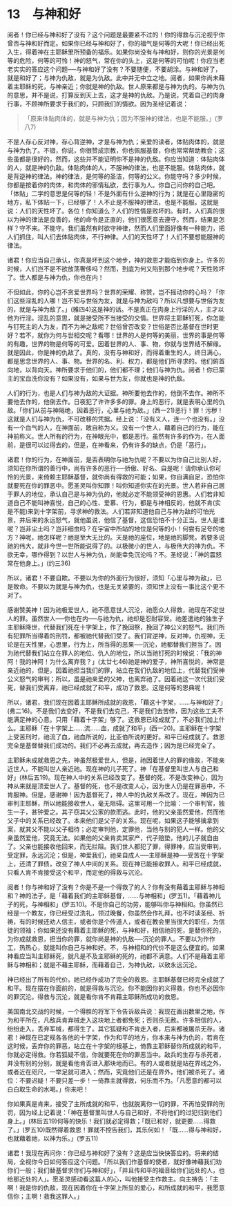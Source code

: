 # 13　与神和好


阅者！你已经与神和好了没有？这个问题是最要紧不过的！你的得救与沉沦视乎你曾否与神和好而定。如果你已经与神和好了，你的福气是何等的大呢！你已经出死入生，得着神在主耶稣里所预备的福乐。如果你尚没有与神和好，则你的光景是何等的危险，何等的可怜！神的怒气，常在你的头上，这是何等的可怕呢！你应当老老实实的答应这个问题──与神和好了没有？不要随便，不要胡涂。与神和好了，就是和好了；与神为仇敌，就是为仇敌。此中并无中立之地。阅者，如果你尚未藉着主耶稣的死，与神亲近；你就是神的仇敌。世人原来都是与神为仇的。与神为仇的意思，并不是说，打算反到天上去，这才是神的仇敌。乃是说，凭着自己的肉身行事，不顾神所要求于我们的，只顾我们的情欲。因为圣经记着说：

> 「原来体贴肉体的，就是与神为仇；因为不服神的律法，也是不能服。」(罗八7)

不是人存心反对神，存心背逆神，才是与神为仇；亲爱的读者，体贴肉体的，就是与神为仇了。不错，你说，你很赞成宗教，你也佩服基督，你也常常帮助教会；这些虽都是很好的，然而，这些并不能证明你不是神的仇敌。你应当知道：体贴肉体的人，就是神的仇敌。体贴肉体的人，不服神的律法，也是不能服。体贴肉体，就是背逆神的律法。神的律法，是何等的圣洁，何等的公义。你能守吗？多少时候，你都是按着你的肉体，和肉体的邪情私欲，去行事为人。你自己问你的自己吧。「体贴」二字的意思是何等的轻！不是外面有什么逆神的行为；就是在心里隐密的地方，私下体贴一下，已经够了！人不止是不服神的律法，也是不能服。这就是说：人们的天性坏了。各位！你知道么？人们的性情是败坏的。有时，人们真的很以为神的律法是良善的，他的命令是正直的，他们很愿意去遵守。然而，结果是怎样？守不来。不能守。我们虽然有时欲守神律，然而人们里面好像有一种能力，把人们抓住，叫人们去体贴肉体，不行神律。人们的天性坏了！人们不要想能服神的律法。

诸君！你应当自己承认，你真是坏到这个地步，神的救恩才能临到你身上。许多的时候，人们岂不是不欲放荡奢侈吗？然而，到底为何又陷到那个地步呢？天性败坏了。世人都是与神为仇，你也在内！

不但如此，你的心岂不贪爱世界吗？世界的荣耀、称赞，岂不摇动你的心吗？「你们这些淫乱的人哪！岂不知与世俗为友，就是与神为敌吗？所以凡想要与世俗为友的，就是与神为敌了。」(雅四4)这是神的话。不是真正在肉身上行淫的人，主才以他为行淫。淫乱的意思，就是接受所不当接受的交情。世界将主耶稣钉死，你怎能与钉死主的人为友，而不为神之敌呢？世俗曾否改变？世俗是否比基督在世时更好？若不，就你为何与世相交呢？看哪！世界的人是何等的美丽，世界的事是何等的有趣，世界的物是何等的可爱。因着世界的人、事、物，你就与世界结不解缘。就是因此，你是神的仇敌了。真的，没有与神和好，而得着重生的人，终日满心，都是思念世界的人、事、物。世界的名、利、权力，都是他们所寻求的。他们俯首向地，以背向天。神所要求于他们的，他们都不理；他们与神为仇。阅者！你已蒙主的宝血洗你没有？如果没有，如果与世为友，你就也是神的仇敌。

人们的行为，也是人们与神为敌的大证据。神所要他去作的，他倒不去作。神所不要他去作的，他倒去作。日夜犯了许许多多的罪。身上的恶行，就是表明心里的仇敌。「你们从前与神隔绝，因着恶行，心里与祂为敌。」(西一21)恶行！罪！污秽！这就是人们与神为仇，不可改移的凭据。经上说：「没有义人，连一个也没有。」没有一个血气的人，在神面前，敢自称为义。没有一个世人，藉着自己的行为，能在神前称义。世人所有的行为，在神眼光中，都是恶行。虽然有许多的作为，在人面前，是很可以过得去的，但是，在神看来，仍有许多的缺点，仍是「恶行」。

诸君！你的行为，在神面前，是否表明你与祂为仇呢？不要以为你自己比别人好，须知在你所谓的善行中，尚有许多的恶行──骄傲、好名、自是呢！请你承认你可怜的光景，来倚赖主耶稣基督，就你尚有得救的可能；如果，你自满自足，恐怕你就要死在你的罪恶中。愿圣灵叫你知罪！叫你知道你实在的光景。世人若非自己居于罪人的地位，承认自己是与神为仇的，他就必定不能领受神的恩惠。人们若非知道自己不能叫神喜悦，自己的心性、爱慕、行为，都是与神相反的，他就不肯(实是不能)来到十字架前，寻求神的救法。人们若非知道他自己与神为敌的可怕光景，并后来的永远怒气，就他虽说，他信了基督，这信恐怕不十分正当。世人是谁呢？岂非尘土吗？岂非细虫吗？在宇宙中所站的地位是何等的小！何尝有足夸的地方？神呢，祂怎样呢？祂是至大无比的。天是祂的座位，地是祂的脚凳。若要多说祂的伟大，就非今世一世所能说得了的。以极微小的世人，与极伟大的神为仇。不欲无幸，哪作得到？以世人与神为仇，尚能幸免沉沦吗？不。圣经说：「神的震怒常在他身上。」(约三36)

所以，诸君！不要自欺。不要以为你的外面行为很好，须知「心里与神为敌」，已是致命。不要以为就是与神为仇，也是无关紧要的，须知世上没有一事比这个更不对了。

感谢赞美神！因为祂极爱世人，祂不愿意世人沉沦，祂愿众人得救，祂现在不定世人的罪。虽然世人──你也在内──与祂为仇，祂却是忍耐容受。祂差遣祂的独生子主耶稣降世，代替我们死在十字架上，作了挽回祭，挽回了神公义的怒气。我们所有犯罪所当得着的刑罚，都被祂代替我们受了。我们背逆神，反对神，仇视神，无论是在天性里，心思里，行为上，所当得的恶果──沉沦，祂都替我们担当了。因为祂代替我们站立在罪人的地位、仇人的地位，所以当祂钉死的时候说：「我的神阿！我的神阿！为什么离弃我？」(太廿七46)祂是神的爱子，神所喜悦的，神常是亲近祂的，但是，因着祂担当我们的罪，站立在我们仇敌的地位上，代替我们受神公义怒气的审判；所以，虽是祂亲爱的父神，也离弃祂了。因着祂这一次代我们受死，替我们受离弃，祂已经成就了和平，成功了救恩。这是何等的恩典呢！

所以，诸君，我们现在因着主耶稣所成就的救恩，「藉这十字架，……与神和好了」(弗二16)。不是我们去变好，不是我们去克己，不是我们去苦修，因为这些工夫不能满足神的心意。只用「藉着十字架」够了。这救恩已经成就了，不必我们加上什么。主耶稣「在十字架上……流……血，成就了和平」(西一20)。主耶稣在十字架上受苦刑时，祂流了血，祂血所说的，比亚伯所说的更好。和平已经成就了。救恩完全是基督替我们成功的。我们不必再去成就，再去造作；因为是已经完全了。

主耶稣未成就救恩之先，神虽然极爱世人，但是，祂因着世人的罪的缘故，不能亲近世人，不能叫世人亲近祂。现在神的儿子死了。神「在基督里叫世人与自己和好」(林后五19)。现在神人中的关系已经改变了。基督的死，不是改变神心，因为神从来就是顶爱世人了。基督的死，也不是改变人心，因为世人仍是在罪恶中，不肯服神。但是，感谢神！因为基督死了，神人中的仇敌关系改了。现在，神因为已审判主耶稣，所以祂能接收世人，毫无阻碍。这里可用一个比喻：一个审判官，独生一子，甚钟爱之。其子窃其父公家的款而逃。此时，他的父亲虽然爱他，然而他父子中的关系已经改了。本来他们是父子的关系。现在呢，如果这子能够擒拿到案，就其父不能以父子相待；必定审判他，定罪他，当他与别的犯人一样。他的父亲虽然爱他，究竟无法。如果他的父亲肯卖其家产，代子赔垫，他的儿子就自由了。父亲也能接收他回来，而无拦阻。我们世人都犯了罪，得罪神，应当受审判，受定罪，永远沉沦；但是，神爱我们，祂亲自成人──主耶稣是神──受苦在十字架上，还清了罪债，改变了神人中间的关系。现在神已能接收罪人。和平已经成就，只看人肯不肯接受这个和平，而定他的得救与沉沦。

阅者！你与神和好了没有？你是不是一个得救了的人？你有没有藉着主耶稣与神相和？神的法子，是「藉着我们的主耶稣基督，……与神相和」(罗五1)。「藉着神儿子的死，与神相和」(罗五10)。不是你自己的功劳，能够叫你与神相和。你虽然已经是一个教友，你已经受过洗礼，领过晚餐，你虽然会作礼拜，也不时读圣经、祈祷，有的时候还劝人信主，或者你是个传道人，或者在教会里当很大的职任，为信徒的领袖；你如果还没有藉着主耶稣的死，与神和好，相信祂的死，是替你死的，为你成就救恩，担当你的罪，就你尚是神的仇敌──沉沦的罪人。不要以为作作工，热热心，就能叫你自己与神和好。不，与神相和的代价不是这么便宜的。如果神看应当叫主耶稣死，就凡是不及主耶稣的死的，祂都不满意。人们不是藉着主耶稣与神相和；就是不藉主耶稣，而藉着自己，为神仇敌，以致永远沉沦。

神已经出了所有的代价。祂已经作成功了完全的救恩。主耶稣基督已经完全成就了和平。现在摆在你面前的，就是得救与沉沦。你不能因你的义得救，你也不必因你的罪沉沦。得救与沉沦，就是看你肯不肯藉主耶稣所成功的救恩。

美国南北交战的时候，一个得胜的将军下令告诉敌兵说：我现在画出数里之地，作为和平所在，凡敌兵肯弃械走入这块地上者都免死；否则杀无赦。许多相信的人，纷纷走入，丢弃军械，都得生了。其它狐疑和不肯走入者，后来都被屠杀无存。诸君！神现在已定规各各他的十字架，作为和平的地方，你本来与神为仇的，若肯在这时候，丢弃你的罪恶，站立在十字架的根基上，倚靠主耶稣替你所成就的和平，你就必定得救。你若狐疑不信，你就要死在你的罪恶当中。敌兵的生存与杀死者，并没有别的分别，就是看他肯否进入那块地而已。有的人或者就是站在界线之外，或者近在咫尺，一举足就可进入；然而，究竟他们还是在界外，他们被杀死了。诸位：不要迟疑！不要只差一步！一倚靠主就得救，何乐而不为。「凡愿意的都可以白白取生命的水喝。」你来吧！

你如果真是肯来，接受了主所成就的和平，也就脱离你一切的罪，不再怕受罪的刑罚，因为经上记着说：「神在基督里叫世人与自己和好，不将他们的过犯归到他们身上。」(林后五19)何等的快乐！我们就必定得救；「既已和好，就更要……得救了。」(罗五10)既然得着救恩！罪就不控告我们，其乐何如！「既……得与神和好，也就藉着祂，以神为乐。」(罗五11)

诸君！我现在再问你：你已经与神和好了没有？这是应当快快答应的。将来的结局，全视你今日如何答应这个问题。「所以我们作基督的使者，就好像神藉我们劝你们一般；我们替基督求你们与神和好」，「并且传和平的福音给你们远处的人，也给那近处的人」。愿圣灵感动看这篇人的心，叫他接受主作救主。向主祷告：「主啊！我是你的仇敌，现在因着你在十字架上所显的爱心，和所成就的和平，我愿意信你；主啊！救我这罪人。」

